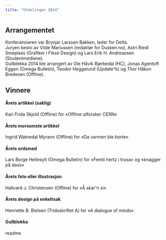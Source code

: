 ```yaml
---
title: "Utdelingen 2014"
---
```


## Arrangementet

Konferansieren var Brynjar Larssen Bakken, leder for Delta.  
Juryen besto av Vilde Mariussen (redaktør for Dusken.no), Astri Riedl Smeplass (Grafiker i Fikse Design) og 
Lars Erik H. Andreassen (Studentmediene).  
Gullblekka 2014 ble arrangert av Ole Håvik Bjørkedal (HC), Jonas Agentoft Eggen (Omega Bulletin), Teodor Heggelund (Update^k) og Thor Håkon Bredesen (Offline).  

## Vinnere

#### Årets artikkel (saklig)
Kari Frida Skjold (Offline) for «Offline utforsker CERN»

#### Årets morsomste artikkel
Ingrid Watnedal Myrann (Offline) for «Da varmen ble borte»

#### Årets ordsmed
Lars Borge Hellesylt (Omega Bulletin) for «Femti hertz i trusa» og «knagger på dass»

#### Årets foto eller illustrasjon
Hallvard J. Christensen (Offline) for «Å skar'n si»

#### Årets design på enkeltsak
Henriette B. Bielsen (Tridsskriftet A) for «A dialogue of minds»

#### Gullblokka
readme